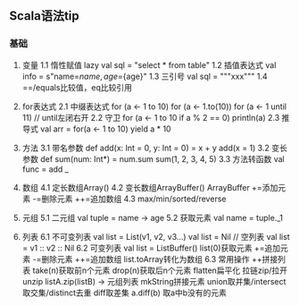 ## Scala语法tip

### 基础
1. 变量
    1.1 惰性赋值
        lazy val sql = "select * from table"
    1.2 插值表达式
        val info = s"name=${name}, age=${age}"
    1.3 三引号
        val sql = """xxx"""
    1.4 ==/equals比较值，eq比较引用

2. for表达式
    2.1 中缀表达式
        for (a <- 1 to 10)
        for (a <- 1.to(10))
        for (a <- 1 until 11) // until左闭右开
    2.2 守卫
        for (a <- 1 to 10 if a % 2 == 0) println(a)
    2.3 推导式
        val arr = for(a <- 1 to 10) yield a * 10

3. 方法
    3.1 带名参数
        def add(x: Int = 0, y: Int = 0) = x + y
        add(x = 1)
    3.2 变长参数
        def sum(num: Int*) = num.sum
        sum(1, 2, 3, 4, 5)
    3.3 方法转函数
        val func = add _

4. 数组
    4.1 定长数组Array() 
    4.2 变长数组ArrayBuffer()
        ArrayBuffer +=添加元素 -=删除元素 ++=追加数组
    4.3 max/min/sorted/reverse
    
5. 元组 
    5.1 二元组
        val tuple = name -> age
    5.2 获取元素
        val name = tuple._1
   
6. 列表
    6.1 不可变列表
        val list = List(v1, v2, v3...)
        val list = Nil // 空列表
        val list = v1 :: v2 :: Nil
    6.2 可变列表
        val list = ListBuffer()
        list(0)获取元素 +=追加元素 -=删除元素 ++=追加数组 list.toArray转化为数组
    6.3 常用操作
        ++拼接列表 
        take(n)获取前n个元素 
        drop(n)获取后n个元素 
        flatten扁平化
        拉链zip/拉开unzip listA.zip(listB) -> 元组列表
        mkString拼接元素
        union取并集/intersect取交集/distinct去重
        diff取差集 a.diff(b) 取a中b没有的元素